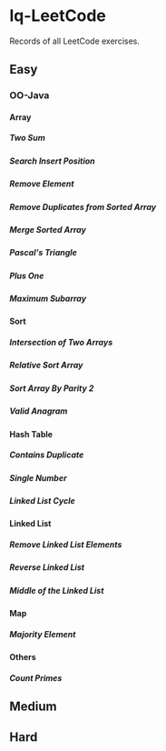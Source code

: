 # lq-LeetCode
Records of all LeetCode exercises. 

## Easy

### OO-Java

#### Array

##### Two Sum

##### Search Insert Position

##### Remove Element

##### Remove Duplicates from Sorted Array

##### Merge Sorted Array

##### Pascal's Triangle

##### Plus One

##### Maximum Subarray

#### Sort

##### Intersection of Two Arrays

##### Relative Sort Array

##### Sort Array By Parity 2

##### Valid Anagram

#### Hash Table

##### Contains Duplicate

##### Single Number

##### Linked List Cycle

#### Linked List

##### Remove Linked List Elements

##### Reverse Linked List

##### Middle of the Linked List

#### Map

##### Majority Element

#### Others

##### Count Primes



## Medium



## Hard

